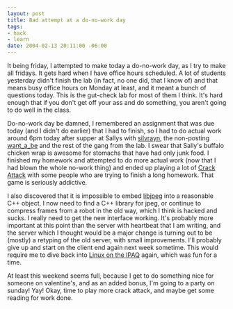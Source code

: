 ```yaml
--- 
layout: post
title: Bad attempt at a do-no-work day
tags: 
- hack
- learn
date: 2004-02-13 20:11:00 -06:00
---
```

It being friday, I attempted to make today a do-no-work day, as I try to make all fridays.  It gets hard when I have office hours scheduled.   A lot of students yesterday didn't finish the lab (in fact, no one did, that I know of) and that means busy office hours on Monday at least, and it meant a bunch of questions today.  This is the gut-check lab for most of them I think.  It's hard enough that if you don't get off your ass and do something, you aren't going to do well in the class.

Do-no-work day be damned, I remembered an assignment that was due today (and I didn't do earlier) that I had to finish, so I had to do actual work around 6pm today after supper at Sallys with <a href="http://silvrayn.livejournal.com">silvrayn</a>, the non-posting <a href="http://want_a_be.livejournal.com">want_a_be</a> and the rest of the gang from the lab.  I swear that Sally's buffalo chicken wrap is awesome for stomachs that have had only junk food.  I finished my homework and attempted to do more actual work (now that I had blown the whole no-work thing) and ended up playing a lot of <a href="http://aluminumangel.org/attack/">Crack Attack</a> with some people who are trying to finish a long homework.   That game is seriously addictive.

I also discovered that it is impossible to embed <a href="http://www.ijg.org/">libjpeg</a> into a reasonable C++ object.  I now need to find a C++ library for jpeg, or continue to compress frames from a robot in the old way, which I think is hacked and sucks.   I really need to get the new interface working.  It's probably more important at this point than the server with heartbeat that I am writing, and the server which I thought would be a major change is turning out to be (mostly) a retyping of the old server, with small improvements.  I'll probably give up and start on the client end again next week sometime.  This would require me to dive back into <a href="http://www.handhelds.org/geeklog/index.php">Linux on the IPAQ</a> again, which was fun for a time.

At least this weekend seems full, because I get to do something nice for someone on valentine's, and as an added bonus, I'm going to a party on sunday!  Yay!  Okay, time to play more crack attack, and maybe get some reading for work done.
